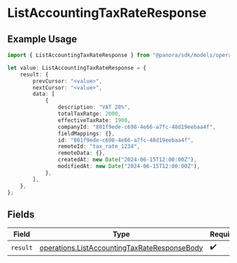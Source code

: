 # ListAccountingTaxRateResponse

## Example Usage

```typescript
import { ListAccountingTaxRateResponse } from "@panora/sdk/models/operations";

let value: ListAccountingTaxRateResponse = {
    result: {
        prevCursor: "<value>",
        nextCursor: "<value>",
        data: [
            {
                description: "VAT 20%",
                totalTaxRatge: 2000,
                effectiveTaxRate: 1900,
                companyId: "801f9ede-c698-4e66-a7fc-48d19eebaa4f",
                fieldMappings: {},
                id: "801f9ede-c698-4e66-a7fc-48d19eebaa4f",
                remoteId: "tax_rate_1234",
                remoteData: {},
                createdAt: new Date("2024-06-15T12:00:00Z"),
                modifiedAt: new Date("2024-06-15T12:00:00Z"),
            },
        ],
    },
};
```

## Fields

| Field                                                                                                        | Type                                                                                                         | Required                                                                                                     | Description                                                                                                  |
| ------------------------------------------------------------------------------------------------------------ | ------------------------------------------------------------------------------------------------------------ | ------------------------------------------------------------------------------------------------------------ | ------------------------------------------------------------------------------------------------------------ |
| `result`                                                                                                     | [operations.ListAccountingTaxRateResponseBody](../../models/operations/listaccountingtaxrateresponsebody.md) | :heavy_check_mark:                                                                                           | N/A                                                                                                          |